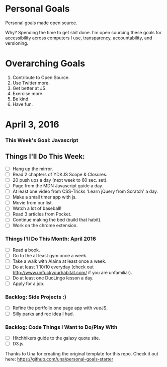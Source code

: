 Personal Goals
==============

Personal goals made open source.

Why? Spending the time to get shit done. I'm open sourcing these goals for accessibility across computers I use, transparency, accountability, and versioning.

# Overarching Goals
1. Contribute to Open Source.
3. Use Twitter more.
4. Get better at JS.
5. Exercise more.
6. Be kind.
7. Have fun.

# April 3, 2016

### This Week's Goal: Javascript

## Things I'll Do This Week:

- [ ] Hang up the mirror.
- [ ] Read 2 chapters of YDKJS Scope & Closures.
- [ ] 20 push ups a day (next week to 60 sec. set).
- [ ] Page from the MDN Javascript guide a day.
- [ ] At least one video from CSS-Tricks 'Learn jQuery from Scratch' a day.
- [ ] Make a small timer app with js.
- [ ] Movie from our list.
- [ ] Watch a lot of baseball!
- [ ] Read 3 articles from Pocket.
- [ ] Continue making the bed (build that habit).
- [ ] Work on the chrome extension.

### Things I'll Do This Month: April 2016

- [ ] Read a book.
- [ ] Go to the at least gym once a week.
- [ ] Take a walk with Alaina at least once a week.
- [ ] Do at least 1 10/10 everyday (check out http://www.unfuckyourhabitat.com/ if you are unfamiliar).
- [ ] Do at least one DuoLingo lesson a day.
- [ ] Apply for a job.

### Backlog: Side Projects :)

- [ ] Refine the portfolio one page app with vueJS.
- [ ] Silly parks and rec idea I had.

### Backlog: Code Things I Want to Do/Play With

- [ ] Hitchhikers guide to the galaxy quote site.
- [ ] D3.js.

Thanks to Una for creating the original template for this repo. Check it out here: https://github.com/una/personal-goals-starter